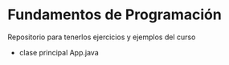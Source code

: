 # Fundamentos de Programación

Repositorio para tenerlos ejercicios y ejemplos del curso

- clase principal App.java
